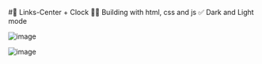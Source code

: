 #📡 Links-Center + Clock
 🧑‍💻 Building with html, css and js
 ✅ Dark and Light mode

![image](https://user-images.githubusercontent.com/100095709/211125701-c86477a4-053c-4547-b5ca-691f64323371.png)

![image](https://user-images.githubusercontent.com/100095709/211125846-4547c8f7-430c-46cd-94e0-de83f4e1bd9f.png)


